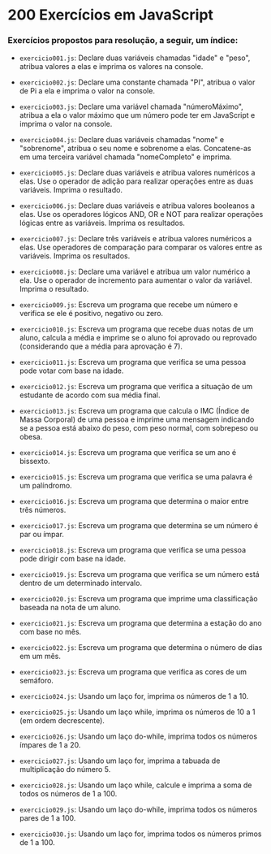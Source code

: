 # 200 Exercícios em JavaScript
### Exercícios propostos para resolução, a seguir, um índice:

- `exercicio001.js`: Declare duas variáveis chamadas "idade" e "peso", atribua valores a elas e imprima os valores na console.

- `exercicio002.js`: Declare uma constante chamada "PI", atribua o valor de Pi a ela e imprima o valor na console.

- `exercicio003.js`: Declare uma variável chamada "númeroMáximo", atribua a ela o valor máximo que um número pode ter em JavaScript e imprima o valor na console.

- `exercicio004.js`: Declare duas variáveis chamadas "nome" e "sobrenome", atribua o seu nome e sobrenome a elas. Concatene-as em uma terceira variável chamada "nomeCompleto" e imprima.

- `exercicio005.js`: Declare duas variáveis e atribua valores numéricos a elas. Use o operador de adição para realizar operações entre as duas variáveis. Imprima o resultado.

- `exercicio006.js`: Declare duas variáveis e atribua valores booleanos a elas. Use os operadores lógicos AND, OR e NOT para realizar operações lógicas entre as variáveis. Imprima os resultados.

- `exercicio007.js`: Declare três variáveis e atribua valores numéricos a elas. Use operadores de comparação para comparar os valores entre as variáveis. Imprima os resultados.

- `exercicio008.js`: Declare uma variável e atribua um valor numérico a ela. Use o operador de incremento para aumentar o valor da variável. Imprima o resultado.

- `exercicio009.js`: Escreva um programa que recebe um número e verifica se ele é positivo, negativo ou zero.

- `exercicio010.js`: Escreva um programa que recebe duas notas de um aluno, calcula a média e imprime se o aluno foi aprovado ou reprovado (considerando que a média para aprovação é 7).

- `exercicio011.js`: Escreva um programa que verifica se uma pessoa pode votar com base na idade.

- `exercicio012.js`: Escreva um programa que verifica a situação de um estudante de acordo com sua média final.

- `exercicio013.js`: Escreva um programa que calcula o IMC (Índice de Massa Corporal) de uma pessoa e imprime uma mensagem indicando se a pessoa está abaixo do peso, com peso normal, com sobrepeso ou obesa.

- `exercicio014.js`: Escreva um programa que verifica se um ano é bissexto.

- `exercicio015.js`: Escreva um programa que verifica se uma palavra é um palíndromo.

- `exercicio016.js`: Escreva um programa que determina o maior entre três números.

- `exercicio017.js`: Escreva um programa que determina se um número é par ou ímpar.

- `exercicio018.js`: Escreva um programa que verifica se uma pessoa pode dirigir com base na idade.

- `exercicio019.js`: Escreva um programa que verifica se um número está dentro de um determinado intervalo.

- `exercicio020.js`: Escreva um programa que imprime uma classificação baseada na nota de um aluno.

- `exercicio021.js`: Escreva um programa que determina a estação do ano com base no mês.

- `exercicio022.js`: Escreva um programa que determina o número de dias em um mês.

- `exercicio023.js`: Escreva um programa que verifica as cores de um semáforo.

- `exercicio024.js`: Usando um laço for, imprima os números de 1 a 10.

- `exercicio025.js`: Usando um laço while, imprima os números de 10 a 1 (em ordem decrescente).

- `exercicio026.js`: Usando um laço do-while, imprima todos os números ímpares de 1 a 20.

- `exercicio027.js`: Usando um laço for, imprima a tabuada de multiplicação do número 5.

- `exercicio028.js`: Usando um laço while, calcule e imprima a soma de todos os números de 1 a 100.

- `exercicio029.js`: Usando um laço do-while, imprima todos os números pares de 1 a 100.

- `exercicio030.js`: Usando um laço for, imprima todos os números primos de 1 a 100.